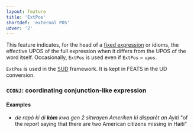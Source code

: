 ```yaml
---
layout: feature
title: 'ExtPos'
shortdef: 'external POS'
udver: '2'
---
```


This feature indicates, for the head of a [fixed expression](https://universaldependencies.org/en/dep/fixed.html) or idioms,
the effective UPOS of the full expression when it differs from the UPOS of the word itself.
Occasionally, `ExtPos` is used even if `ExtPos` = `upos`.

`ExtPos` is used in the [SUD](https://surfacesyntacticud.github.io/) framework.
It is kept in FEATS in the UD conversion.

### <a name="CCONJ">`CCONJ`</a>: coordinating conjunction-like expression

#### Examples

* _de rapò ki di <b>kòm</b> kwa gen 2 sitwayen Ameriken ki disparèt an Ayiti_ "of the report saying that there are two American citizens missing in Haiti"

<!-- Interlanguage links updated Po 6. listopadu 2023, 21:41:44 CET -->
